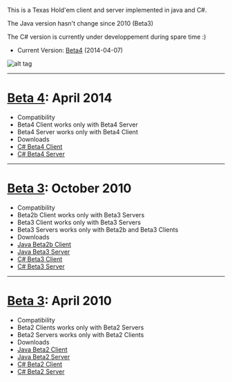 This is a Texas Hold'em client and server implemented in java and C#.

The Java version hasn't change since 2010 (Beta3)

The C# version is currently under developpement during spare time :)

 * Current Version: [Beta4](https://github.com/Ericmas001/bluffin-muffin/releases/tag/v0.4-beta.4) (2014-04-07)

![alt tag](https://googledrive.com/host/0B2wUdLMFaj9JX0pPakRnbWZkeTQ/Beta4.png)

----

# [Beta 4](https://github.com/Ericmas001/bluffin-muffin/releases/tag/v0.4-beta.4): April 2014

 * Compatibility
  * Beta4 Client works only with Beta4 Server
  * Beta4 Server works only with Beta4 Client
 * Downloads
  * [C# Beta4 Client](https://github.com/Ericmas001/bluffin-muffin/releases/download/v0.4-beta.4/BluffinMuffinClient.Beta4.2014-04-07.zip)
  * [C# Beta4 Server](https://github.com/Ericmas001/bluffin-muffin/releases/download/v0.4-beta.4/BluffinMuffinServer.Beta4.2014-04-07.zip)

----

# [Beta 3](https://github.com/Ericmas001/bluffin-muffin/releases/tag/v0.3-beta.3): October 2010

 * Compatibility
  * Beta2b Client works only with Beta3 Servers
  * Beta3 Client works only with Beta3 Servers
  * Beta3 Servers works only with Beta2b and Beta3 Clients
 * Downloads
  * [Java Beta2b Client](https://github.com/Ericmas001/bluffin-muffin/releases/download/v0.3-beta.3/BluffinMuffin.PokerClient.Java.B02b.zip)
  * [Java Beta3 Server](https://github.com/Ericmas001/bluffin-muffin/releases/download/v0.3-beta.3/BluffinMuffin.PokerServer.Java.B03.jar)
  * [C# Beta3 Client](https://github.com/Ericmas001/bluffin-muffin/releases/download/v0.3-beta.3/BluffinMuffin.PokerClient.Net.B03.zip)
  * [C# Beta3 Server](https://github.com/Ericmas001/bluffin-muffin/releases/download/v0.3-beta.3/BluffinMuffin.PokerServer.Net.B03.zip)

----

# [Beta 3](https://github.com/Ericmas001/bluffin-muffin/releases/tag/v0.2-beta.2): April 2010

 * Compatibility
  * Beta2 Clients works only with Beta2 Servers
  * Beta2 Servers works only with Beta2 Clients
 * Downloads
  * [Java Beta2 Client](https://github.com/Ericmas001/bluffin-muffin/releases/download/v0.2-beta.2/Bluffin.Muffin.Client.zip)
  * [Java Beta2 Server](https://github.com/Ericmas001/bluffin-muffin/releases/download/v0.2-beta.2/Bluffin.Muffin.Server.jar)
  * [C# Beta2 Client](https://github.com/Ericmas001/bluffin-muffin/releases/download/v0.2-beta.2/Bluffin.Muffin.C.Client.zip)
  * [C# Beta2 Server](https://github.com/Ericmas001/bluffin-muffin/releases/download/v0.2-beta.2/Bluffin.Muffin.C.Server.zip)
